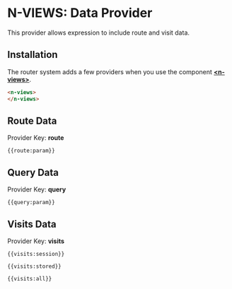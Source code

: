 # N-VIEWS: Data Provider

This provider allows expression to include route and visit data.

## Installation

The router system adds a few providers when you use the component **[\<n-views\>](/components/n-views)**. 

```html
<n-views>
</n-views>
```

## Route Data

Provider Key: **route**

    {{route:param}}

## Query Data


Provider Key: **query**

    {{query:param}}

## Visits Data

Provider Key: **visits**

    {{visits:session}}

    {{visits:stored}}

    {{visits:all}}